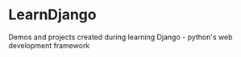 # LearnDjango
Demos and projects created during learning Django - python's web development framework 
